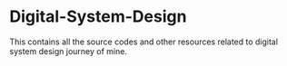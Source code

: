 # Digital-System-Design
This contains all the source codes and other resources related to digital system design journey of mine.
